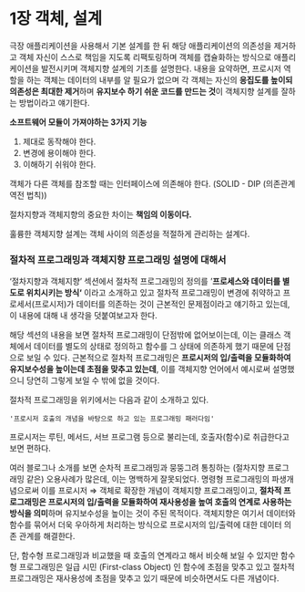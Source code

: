 # 1장 객체, 설계

극장 애플리케이션을 사용해서 기본 설계를 한 뒤 해당 애플리케이션의 의존성을 제거하고 객체 자신이 스스로 책임을 지도록 리팩토링하며 객체를 캡슐화하는 방식으로 애플리케이션을 발전시키며 객체지향 설계의 기초를 설명한다. 내용을 요약하면, 프로시저 역할을 하는 객체는 데이터의 내부를 알 필요가 없으며 각 객체는 자신의 **응집도를 높이되** **의존성은 최대한 제거**하며 **유지보수 하기 쉬운 코드를 만드는 것**이 객체지향 설계를 잘하는 방법이라고 얘기한다.

**소프트웨어 모듈이 가져야하는 3가지 기능**

1. 제대로 동작해야 한다.
2. 변경에 용이해야 한다.
3. 이해하기 쉬워야 한다.

객체가 다른 객체를 참조할 때는 인터페이스에 의존해야 한다. (SOLID - DIP (의존관계 역전 법칙))

절차지향과 객체지향의 중요한 차이는 **책임의 이동이다.**

훌륭한 객체지향 설계는 객체 사이의 의존성을 적절하게 관리하는 설계다.

### 절차적 프로그래밍과 객체지향 프로그래밍 설명에 대해서

‘절차지향과 객체지향’ 섹션에서 절차적 프로그래밍의 정의를 ’**프로세스와 데이터를 별도로 위치시키는 방식‘** 이라고 소개하고 있고 절차적 프로그래밍이 변경에 취약하고 프로세서(프로시저)가 데이터를 의존하는 것이 근본적인 문제점이라고 얘기하고 있는데, 이 내용에 대해 내 생각을 덧붙여보고자 한다.

해당 섹션의 내용을 보면 절차적 프로그래밍이 단점밖에 없어보이는데, 이는 클래스 객체에서 데이터를 별도의 상태로 정의하고 함수를 그 상태에 의존하게 했기 때문에 단점으로 보일 수 있다. 근본적으로 절차적 프로그래밍은 **프로시저의 입/출력을 모듈화하여 유지보수성을 높이는데 초점을 맞추고 있는데**, 이를 객체지향 언어에서 예시로써 설명했으니 당연히 그렇게 보일 수 밖에 없을 것이다.

절차적 프로그래밍을 위키에서는 다음과 같이 소개하고 있다.

```
'프로시저 호출의 개념을 바탕으로 하고 있는 프로그래밍 패러다임'
```

프로시저는 루틴, 메서드, 서브 프로그램 등으로 불리는데, 호출자(함수)로 취급한다고 보면 편하다.

여러 블로그나 소개를 보면 순차적 프로그래밍과 뭉뚱그려 통칭하는 (절차지향 프로그래밍 같은) 오용사례가 많은데, 이는 명백하게 잘못되었다. 명령형 프로그래밍의 파생개념으로써 이를 프로시저 ⇒ 객체로 확장한 개념이 객체지향 프로그래밍이고, **절차적 프로그래밍은 프로시저의 입/출력을 모듈화하여 재사용성을 높여 호출의 연계로 사용하는 방식을 의미**하며 유지보수성을 높이는 것이 주된 목적이다. 객체지향은 여기서 데이터와 함수를 묶어서 더욱 우아하게 처리하는 방식으로 프로시저의 입/출력에 대한 데이터 의존 관계를 해결한다.

단, 함수형 프로그래밍과 비교했을 때 호출의 연계라고 해서 비슷해 보일 수 있지만 함수형 프로그래밍은 일급 시민 (First-class Object) 인 함수에 초점을 맞추고 있고 절차적 프로그래밍은 재사용성에 초점을 맞추고 있기 때문에 비슷하면서도 다른 개념이다.